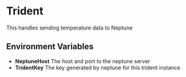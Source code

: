 # Trident
This handles sending temperature data to Neptune

## Environment Variables
* **NeptuneHost**
    The host and port to the neptune server  
* **TridentKey**
    The key generated by neptune for this trident instance  
